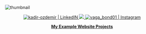 ![thumbnail](https://i.hizliresim.com/mrpd9wf.png)

<p align="center">
  <a href="https://www.linkedin.com/in/kadir-ozdemir/" target="_blank">
    <img alt="kadir-ozdemir | LinkedIN"  src="https://img.shields.io/badge/linkedin-%230077B5.svg?&style=for-the-badge&logo=linkedin&logoColor=white" />
  </a>
  <a href="http://twitter.com/ozdemirkadirr">
    <img src="https://img.shields.io/twitter/follow/ozdemirkadirr?label=Twitter&logo=twitter&style=for-the-badge" />
  </a>
  <a href="https://www.instagram.com/ozdmr.kadirr/" target="_blank">
    <img alt="vaga_bond01 | Instagram"  src="https://img.shields.io/badge/instagram-%23E4405F.svg?&style=for-the-badge&logo=instagram&logoColor=white" />
  </a>
</p>
<p align="center">
  <a href="https://linktr.ee/projects_kadir" target="_blank">
    <b> My Example Website Projects </b> 
  </a>
</p>



<!--
  
### [⚡️ My Web Site Projects](https://linktr.ee/projects_kadir)
  
  
  - [Projects - 1 = Personel Page](https://kadirozdemir00.netlify.app/)
  - [Projects - 2 = Blog Page](https://kadirozdemir01.netlify.app/)
  - [Projects - 3 = E-commerge Page](https://kadirozdemir02.netlify.app/)
  - [Projects - 4 = Hotel Page](https://kadirozdemir03.netlify.app/)
  - [Projects - 5 = Film Page](https://kadirozdemir04.netlify.app/)
  - [Projects - 6 = Sports News Page](https://kadirozdemir05.netlify.app/)

  -->


